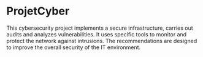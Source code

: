 # ProjetCyber
This cybersecurity project implements a secure infrastructure, carries out audits and analyzes vulnerabilities. It uses specific tools to monitor and protect the network against intrusions. The recommendations are designed to improve the overall security of the IT environment.
